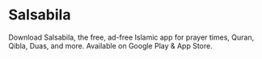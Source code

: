 # Salsabila
Download Salsabila, the free, ad-free Islamic app for prayer times, Quran, Qibla, Duas, and more. Available on Google Play &amp; App Store.
